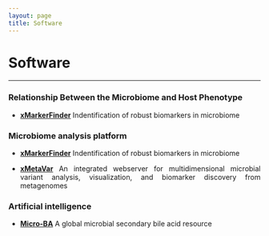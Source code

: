 ```yaml
---
layout: page
title: Software
---
```

<style>
p {
    text-align: justify;
}
</style>

<div class="container-lg">
    <div class="row">
        <div class="col-lg-12">
            <h1>Software</h1>
            <hr/>
        </div>
    </div>
</div>

### Relationship Between the Microbiome and Host Phenotype

* **[xMarkerFinder](https://www.biosino.org/xmarkerfinder/)** Indentification of robust biomarkers in microbiome  




### Microbiome analysis platform

* **[xMarkerFinder](https://www.biosino.org/xmarkerfinder/)** Indentification of robust biomarkers in microbiome  

* **[xMetaVar](https://www.biosino.org/iMAC/xmetavar)** An integrated webserver for multidimensional microbial variant analysis, visualization, and biomarker discovery from metagenomes  


### Artificial intelligence

* **[Micro-BA](https://github.com/dfwlab/BioDecoder)** A global microbial secondary bile acid resource














